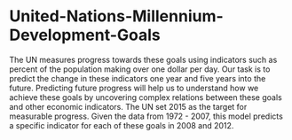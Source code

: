 # United-Nations-Millennium-Development-Goals
The UN measures progress towards these goals using indicators such as percent of the population making over one dollar per day. Our task is to predict the change in these indicators one year and five years into the future. Predicting future progress will help us to understand how we achieve these goals by uncovering complex relations between these goals and other economic indicators. The UN set 2015 as the target for measurable progress. Given the data from 1972 - 2007, this model predicts a specific indicator for each of these goals in 2008 and 2012.
